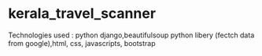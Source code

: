 # kerala_travel_scanner
  Technologies used : python django,beautifulsoup python libery  (fectch data from google),html, css, javascripts, bootstrap
